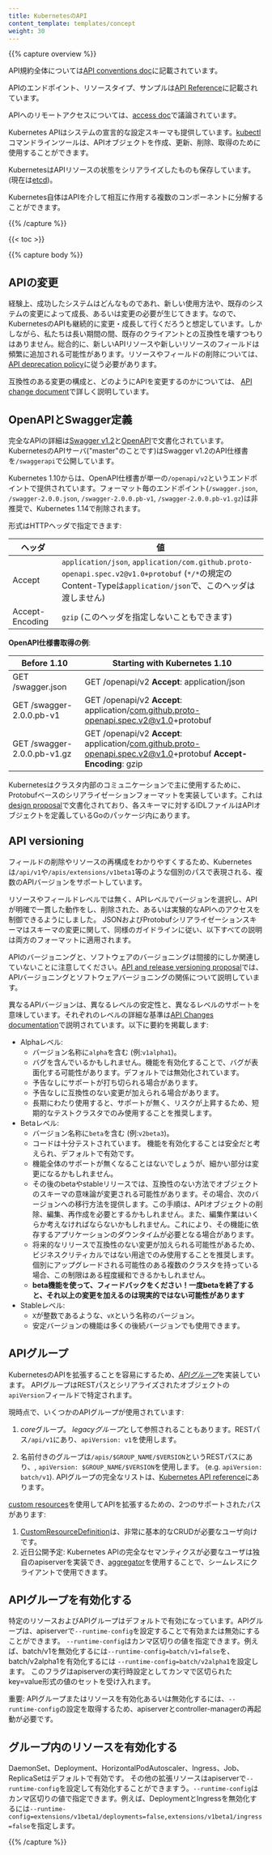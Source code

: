 ```yaml
---
title: KubernetesのAPI
content_template: templates/concept
weight: 30
---
```


{{% capture overview %}}

API規約全体については[API conventions doc](https://git.k8s.io/community/contributors/devel/api-conventions.md)に記載されています。

APIのエンドポイント、リソースタイプ、サンプルは[API Reference](/docs/reference)に記載されています。

APIへのリモートアクセスについては、[access doc](/docs/admin/accessing-the-api)で議論されています。

Kubernetes APIはシステムの宣言的な設定スキーマも提供しています。[kubectl](/docs/reference/kubectl/overview)コマンドラインツールは、APIオブジェクトを作成、更新、削除、取得のために使用することができます。

KubernetesはAPIリソースの状態をシリアライズしたものも保存しています。(現在は[etcd](https://coreos.com/docs/distributed-configuration/getting-started-with-etcd/))。

Kubernetes自体はAPIを介して相互に作用する複数のコンポーネントに分解することができます。

{{% /capture %}}

{{< toc >}}

{{% capture body %}}

## APIの変更

経験上、成功したシステムはどんなものであれ、新しい使用方法や、既存のシステムの変更によって成長、あるいは変更の必要が生じてきます。なので、KubernetesのAPIも継続的に変更・成長して行くだろうと想定しています。しかしながら、私たちは長い期間の間、既存のクライアントとの互換性を壊すつもりはありません。総合的に、新しいAPIリソースや新しいリソースのフィールドは頻繁に追加される可能性があります。リソースやフィールドの削除については、[API deprecation policy](/docs/reference/using-api/deprecation-policy/)に従う必要があります。

互換性のある変更の構成と、どのようにAPIを変更するのかについては、 [API change document](https://git.k8s.io/community/contributors/devel/api_changes.md)で詳しく説明しています。

## OpenAPIとSwagger定義

完全なAPIの詳細は[Swagger v1.2](http://swagger.io/)と[OpenAPI](https://www.openapis.org/)で文書化されています。KubernetesのAPIサーバ("master"のことです)はSwagger v1.2のAPI仕様書を`/swaggerapi`で公開しています。

Kubernetes 1.10からは、OpenAPI仕様書が単一の`/openapi/v2`というエンドポイントで提供されています。フォーマット毎のエンドポイント(`/swagger.json`, `/swagger-2.0.0.json`, `/swagger-2.0.0.pb-v1`, `/swagger-2.0.0.pb-v1.gz`)は非推奨で、Kubernetes 1.14で削除されます。

形式はHTTPヘッダで指定できます:

  ヘッダ | 値
------ | ---------------
Accept | `application/json`, `application/com.github.proto-openapi.spec.v2@v1.0+protobuf` (`*/*`の規定のContent-Typeは`application/json`で、このヘッダは渡しません)
Accept-Encoding | `gzip` (このヘッダを指定しないこともできます)

**OpenAPI仕様書取得の例**:

  Before 1.10 | Starting with Kubernetes 1.10
----------- | -----------------------------
GET /swagger.json | GET /openapi/v2 **Accept**: application/json
GET /swagger-2.0.0.pb-v1 | GET /openapi/v2 **Accept**: application/com.github.proto-openapi.spec.v2@v1.0+protobuf
GET /swagger-2.0.0.pb-v1.gz | GET /openapi/v2 **Accept**: application/com.github.proto-openapi.spec.v2@v1.0+protobuf **Accept-Encoding**: gzip


Kubernetesはクラスタ内部のコミュニケーションで主に使用するために、Protobufベースのシリアライゼーションフォーマットを実装しています。これは[design proposal](https://github.com/kubernetes/community/blob/master/contributors/design-proposals/api-machinery/protobuf.md)で文書化されており、各スキーマに対するIDLファイルはAPIオブジェクトを定義しているGoのパッケージ内にあります。

## API versioning

フィールドの削除やリソースの再構成をわかりやすくするため、Kubernetesは`/api/v1`や`/apis/extensions/v1beta1`等のような個別のパスで表現される、複数のAPIバージョンをサポートしています。

リソースやフィールドレベルでは無く、APIレベルでバージョンを選択し、APIが明確で一貫した動作をし、削除された、あるいは実験的なAPIへのアクセスを制御できるようにしました。
JSONおよびProtobufシリアライゼーションスキーマはスキーマの変更に関して、同様のガイドラインに従い、以下すべての説明は両方のフォーマットに適用されます。

APIのバージョニングと、ソフトウェアのバージョニングは間接的にしか関連していないことに注意してください。[API and release
versioning proposal](https://git.k8s.io/community/contributors/design-proposals/release/versioning.md)では、APIバージョニングとソフトウェアバージョニングの関係について説明しています。

異なるAPIバージョンは、異なるレベルの安定性と、異なるレベルのサポートを意味しています。それぞれのレベルの詳細な基準は[API Changes documentation](https://git.k8s.io/community/contributors/devel/api_changes.md#alpha-beta-and-stable-versions)で説明されています。以下に要約を掲載します:

- Alphaレベル:
  - バージョン名称に`alpha`を含む (例:`v1alpha1`)。
  - バグを含んでいるかもしれません。機能を有効化することで、バグが表面化する可能性があります。デフォルトでは無効化されています。
  - 予告なしにサポートが打ち切られる場合があります。
  - 予告なしに互換性のない変更が加えられる場合があります。
  - 長期にわたり使用すると、サポートが無く、リスクが上昇するため、短期的なテストクラスタでのみ使用することを推奨します。
- Betaレベル:
  - バージョン名称に`beta`を含む (例:`v2beta3`)。
  - コードは十分テストされています。 機能を有効化することは安全だと考えられ、デフォルトで有効です。
  - 機能全体のサポートが無くなることはないでしょうが、細かい部分は変更になるかもしれません。
  - その後のbetaやstableリリースでは、互換性のない方法でオブジェクトのスキーマの意味論が変更される可能性があります。その場合、次のバージョンへの移行方法を提供します。この手順は、APIオブジェクトの削除、編集、再作成を必要とするかもしれません。また、編集作業はいくらか考えなければならないかもしれません。これにより、その機能に依存するアプリケーションのダウンタイムが必要となる場合があります。
  - 将来的なリリースで互換性のない変更が加えられる可能性があるため、ビジネスクリティカルではない用途でのみ使用することを推奨します。個別にアップグレードされる可能性のある複数のクラスタを持っている場合、この制限はある程度緩和できるかもしれません。
  - **beta機能を使って、フィードバックをください！一度betaを終了すると、それ以上の変更を加えるのは現実的ではない可能性があります**
- Stableレベル:
  - `X`が整数であるような、`vX`という名称のバージョン。
  - 安定バージョンの機能は多くの後続バージョンでも使用できます。

## APIグループ

KubernetesのAPIを拡張することを容易にするため、[*APIグループ*](https://git.k8s.io/community/contributors/design-proposals/api-machinery/api-group.md)を実装しています。
APIグループはRESTパスとシリアライズされたオブジェクトの`apiVersion`フィールドで特定されます。

現時点で、いくつかのAPIグループが使用されています:

1. *core*グループ。 *legacyグループ*として参照されることもあります。RESTパス`/api/v1`にあり、`apiVersion: v1`を使用します。

1. 名前付きのグループは`/apis/$GROUP_NAME/$VERSION`というRESTパスにあり、, `apiVersion: $GROUP_NAME/$VERSION`を使用します。
   (e.g. `apiVersion: batch/v1`).  APIグループの完全なリストは、[Kubernetes API reference](/docs/reference/)にあります。


[custom resources](/docs/concepts/api-extension/custom-resources/)を使用してAPIを拡張するための、2つのサポートされたパスがあります:

1. [CustomResourceDefinition](/docs/tasks/access-kubernetes-api/extend-api-custom-resource-definitions/)は、非常に基本的なCRUDが必要なユーザ向けです。
1. 近日公開予定: Kubernetes APIの完全なセマンティクスが必要なユーザは独自のapiserverを実装でき、[aggregator](https://git.k8s.io/community/contributors/design-proposals/api-machinery/aggregated-api-servers.md)を使用することで、シームレスにクライアントで使用できます。


## APIグループを有効化する

特定のリソースおよびAPIグループはデフォルトで有効になっています。APIグループは、apiserverで`--runtime-config`を設定することで有効または無効にすることができます。
`--runtime-config`はカンマ区切りの値を指定できます。例えば、batch/v1を無効化するには`--runtime-config=batch/v1=false`を、batch/v2alpha1を有効化するには `--runtime-config=batch/v2alpha1`を設定します。
このフラグはapiserverの実行時設定としてカンマで区切られたkey=value形式の値のセットを受け入れます。

重要: APIグループまたはリソースを有効化あるいは無効化するには、`--runtime-config`の設定を取得するため、apiserverとcontroller-managerの再起動が必要です。

## グループ内のリソースを有効化する

DaemonSet、Deployment、HorizontalPodAutoscaler、Ingress、Job、ReplicaSetはデフォルトで有効です。
その他の拡張リソースはapiserverで`--runtime-config`を設定して有効化することができますう。`--runtime-config`はカンマ区切りの値で指定できます。例えば、DeploymentとIngressを無効化するには`--runtime-config=extensions/v1beta1/deployments=false,extensions/v1beta1/ingress=false`を指定します。

{{% /capture %}}
